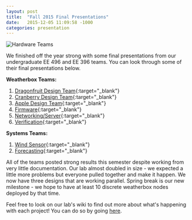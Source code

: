 ```yaml
---
layout: post
title:  "Fall 2015 Final Presentations"
date:   2015-12-05 11:09:58 -1000
categories: presentation
---
```



![Hardware Teams](https://lh3.googleusercontent.com/ENWjDTwyyQirdOjFsgZPJ1P2ulkdabVUwhYkipXDENFWfVw9NflL4ZNoTe2pTqa2KTbIZ1oNc893DM3KJDgmUqFZayuI0g94R7Ysu-06xZiQTqxdnXnivwUXwYpT7AMXZ1ETQwCX)

We finished off the year strong with some final presentations from our
undergraduate EE 496 and EE 396 teams. You can look through some of their
final presentations below.

**Weatherbox Teams:**

1. [Dragonfruit Design Team](https://wiki.scel-hawaii.org/lib/exe/fetch.php?media=weatherbox:dragonfruit:final_presentation.pdf){:target="_blank"}
2. [Cranberry Design Team](https://wiki.scel-hawaii.org/lib/exe/fetch.php?media=weatherbox:cranberry:ee496_-_4_final_cranberry_weatherbox_r1s_.pdf){:target="_blank"}
3. [Apple Design Team](https://wiki.scel-hawaii.org/lib/exe/fetch.php?media=weatherbox:apple:apple_final_presentation.pdf){:target="_blank"}
4. [Firmware](https://wiki.scel-hawaii.org/lib/exe/fetch.php?media=weatherbox:firmware:firmware_final_presentation.pdf){:target="_blank"}
4. [Networking/Server](https://wiki.scel-hawaii.org/lib/exe/fetch.php?media=weatherbox:networking:networking_server_final_presentation.pdf){:target="_blank"}
5. [Verification](https://wiki.scel-hawaii.org/lib/exe/fetch.php?media=weatherbox:verification:verification_final_presentation.pdf){:target="_blank"}

**Systems Teams:**

1. [Wind Sensor](https://wiki.scel-hawaii.org/lib/exe/fetch.php?media=wind_sensor:wind_sensor_final_presentation.pdf){:target="_blank"}
2. [Forecasting](https://drive.google.com/file/d/0BzVZ108VhhAxcXdtQ0pXUFB4STg/view?usp=sharing){:target="_blank"}

All of the teams posted strong results this semester despite working from very little documentation.
Our lab almost doubled in size - we expected a little more problems but everyone pulled together and make it happen.
We now have three designs that are working parallel. Spring break is our new milestone - we hope to have at least 10
discrete weatherbox nodes deployed by that time. 

Feel free to look on our lab's wiki to find out more about what's happening with each project! You can do so by going [here](https://wiki.scel-hawaii.org/doku.php).

